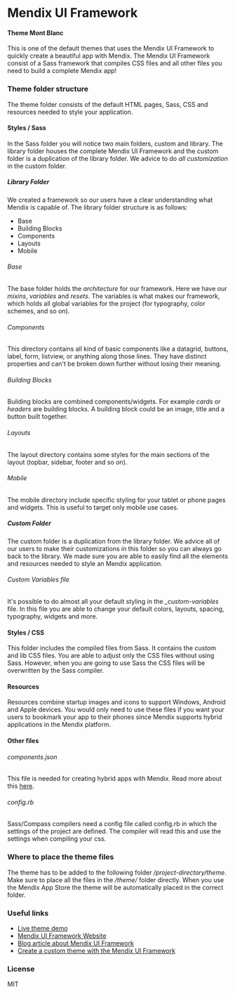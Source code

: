 # Mendix UI Framework
#### Theme Mont Blanc
This is one of the default themes that uses the Mendix UI Framework to quickly create a beautiful app with Mendix. The Mendix UI Framework consist of a Sass framework that compiles CSS files and all other files you need to build a complete Mendix app!

### Theme folder structure
The theme folder consists of the default HTML pages, Sass, CSS and resources needed to style your application.

#### Styles / Sass
In the Sass folder you will notice two main folders, custom and library. The library folder houses the complete Mendix UI Framework and the custom folder is a duplication of the library folder. We advice to do *all customization* in the custom folder.

##### Library Folder
We created a framework so our users have a clear understanding what Mendix is capable of. The library folder structure is as follows:

- Base
- Building Blocks
- Components
- Layouts
- Mobile

###### Base
The base folder holds the *architecture* for our framework. Here we have our *mixins*, *variables* and *resets*. The variables is what makes our framework, which holds all global variables for the project (for typography, color schemes, and so on).

###### Components
This directory contains all kind of basic components like a datagrid, buttons, label, form, listview, or anything along those lines. They have distinct properties and can't be broken down further without losing their meaning.

###### Building Blocks
Building blocks are combined components/widgets. For example *cards* or *headers* are building blocks. A building block could be an image, title and a button built together.

###### Layouts
The layout directory contains some styles for the main sections of the layout (topbar, sidebar, footer and so on).

###### Mobile
The mobile directory include specific styling for your tablet or phone pages and widgets. This is useful to target only mobile use cases.

##### Custom Folder
The custom folder is a duplication from the library folder. We advice all of our users to make their customizations in this folder so you can always go back to the library. We made sure you are able to easily find all the elements and resources needed to style an Mendix application.

###### Custom Variables file
It's possible to do almost all your default styling in the *_custom-variables* file. In this file you are able to change your default colors, layouts, spacing, typography, widgets and more.


#### Styles / CSS
This folder includes the compiled files from Sass. It contains the custom and lib CSS files. You are able to adjust only the CSS files without using Sass. However, when you are going to use Sass the CSS files will be overwritten by the Sass compiler.

#### Resources
Resources combine startup images and icons to support Windows, Android and Apple devices. You would only need to use these files if you want your users to bookmark your app to their phones since Mendix supports hybrid applications in the Mendix platform. 

#### Other files

###### components.json
This file is needed for creating hybrid apps with Mendix. Read more about this [here](https://world.mendix.com/display/refguide5/Customizing+Hybrid+Mobile+Apps).
###### config.rb
Sass/Compass compilers need a config file called config.rb in which the settings of the project are defined. The compiler will read this and use the settings when compiling your css.

### Where to place the theme files
The theme has to be added to the following folder */project-directory/theme*. Make sure to place all the files in the */theme/* folder directly. When you use the Mendix App Store the theme will be automatically placed in the correct folder.

### Useful links
- [Live theme demo](https://ux.mendix.com/index-theme-montblanc.html)
- [Mendix UI Framework Website](https://ux.mendix.com/)
- [Blog article about Mendix UI Framework](https://www.mendix.com/blog/the-eye-catching-mendix-ui-framework/)
- [Create a custom theme with the Mendix UI Framework](https://world.mendix.com/display/howto50/Create+a+custom+theme+with+the+Mendix+UI+Framework)

### License

MIT